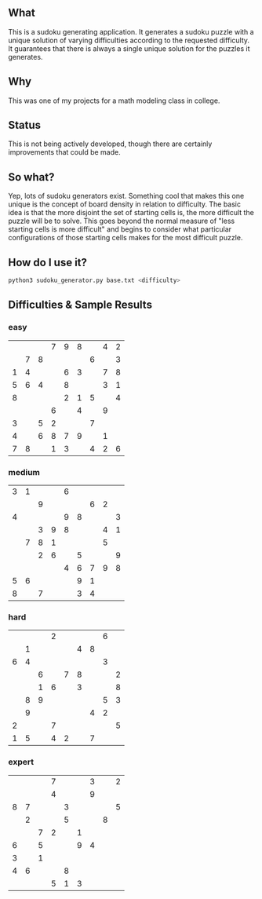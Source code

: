 ## What
This is a sudoku generating application. It generates a sudoku puzzle with a unique solution
of varying difficulties according to the requested difficulty. It guarantees that there is always
a single unique solution for the puzzles it generates.

## Why
This was one of my projects for a math modeling class in college.

## Status
This is not being actively developed, though there are certainly
improvements that could be made.

## So what?
Yep, lots of sudoku generators exist. Something cool that makes this one unique is
the concept of board density in relation to difficulty. The basic idea is that the
more disjoint the set of starting cells is, the more difficult the puzzle will be
to solve. This goes beyond the normal measure of "less starting cells is more difficult"
and begins to consider what particular configurations of those starting cells makes for
the most difficult puzzle.

## How do I use it?
```bash
python3 sudoku_generator.py base.txt <difficulty>
```

## Difficulties & Sample Results
### easy
<table><tr><td> </td><td> </td><td> </td><td>7</td><td>9</td><td>8</td><td> </td><td>4</td><td>2</td></tr><tr><td> </td><td>7</td><td>8</td><td> </td><td> </td><td> </td><td>6</td><td> </td><td>3</td></tr><tr><td>1</td><td>4</td><td> </td><td> </td><td>6</td><td>3</td><td> </td><td>7</td><td>8</td></tr><tr><td>5</td><td>6</td><td>4</td><td> </td><td>8</td><td> </td><td> </td><td>3</td><td>1</td></tr><tr><td>8</td><td> </td><td> </td><td> </td><td>2</td><td>1</td><td>5</td><td> </td><td>4</td></tr><tr><td> </td><td> </td><td> </td><td>6</td><td> </td><td>4</td><td> </td><td>9</td><td> </td></tr><tr><td>3</td><td> </td><td>5</td><td>2</td><td> </td><td> </td><td>7</td><td> </td><td> </td></tr><tr><td>4</td><td> </td><td>6</td><td>8</td><td>7</td><td>9</td><td> </td><td>1</td><td> </td></tr><tr><td>7</td><td>8</td><td> </td><td>1</td><td>3</td><td> </td><td>4</td><td>2</td><td>6</td></tr></table>

### medium
<table><tr><td>3</td><td>1</td><td> </td><td> </td><td>6</td><td> </td><td> </td><td> </td><td> </td></tr><tr><td> </td><td> </td><td>9</td><td> </td><td> </td><td> </td><td>6</td><td>2</td><td> </td></tr><tr><td>4</td><td> </td><td> </td><td> </td><td>9</td><td>8</td><td> </td><td> </td><td>3</td></tr><tr><td> </td><td> </td><td>3</td><td>9</td><td>8</td><td> </td><td> </td><td>4</td><td>1</td></tr><tr><td> </td><td>7</td><td>8</td><td>1</td><td> </td><td> </td><td> </td><td>5</td><td> </td></tr><tr><td> </td><td> </td><td>2</td><td>6</td><td> </td><td>5</td><td> </td><td> </td><td>9</td></tr><tr><td> </td><td> </td><td> </td><td> </td><td>4</td><td>6</td><td>7</td><td>9</td><td>8</td></tr><tr><td>5</td><td>6</td><td> </td><td> </td><td> </td><td>9</td><td>1</td><td> </td><td> </td></tr><tr><td>8</td><td> </td><td>7</td><td> </td><td> </td><td>3</td><td>4</td><td> </td><td> </td></tr></table>

### hard
<table><tr><td> </td><td> </td><td> </td><td>2</td><td> </td><td> </td><td> </td><td>6</td><td> </td></tr><tr><td> </td><td>1</td><td> </td><td> </td><td> </td><td>4</td><td>8</td><td> </td><td> </td></tr><tr><td>6</td><td>4</td><td> </td><td> </td><td> </td><td> </td><td> </td><td>3</td><td> </td></tr><tr><td> </td><td> </td><td>6</td><td> </td><td>7</td><td>8</td><td> </td><td> </td><td>2</td></tr><tr><td> </td><td> </td><td>1</td><td>6</td><td> </td><td>3</td><td> </td><td> </td><td>8</td></tr><tr><td> </td><td>8</td><td>9</td><td> </td><td> </td><td> </td><td> </td><td>5</td><td>3</td></tr><tr><td> </td><td>9</td><td> </td><td> </td><td> </td><td> </td><td>4</td><td>2</td><td> </td></tr><tr><td>2</td><td> </td><td> </td><td>7</td><td> </td><td> </td><td> </td><td> </td><td>5</td></tr><tr><td>1</td><td>5</td><td> </td><td>4</td><td>2</td><td> </td><td>7</td><td> </td><td> </td></tr></table>

### expert
<table><tr><td> </td><td> </td><td> </td><td>7</td><td> </td><td> </td><td>3</td><td> </td><td>2</td></tr><tr><td> </td><td> </td><td> </td><td>4</td><td> </td><td> </td><td>9</td><td> </td><td> </td></tr><tr><td>8</td><td>7</td><td> </td><td> </td><td>3</td><td> </td><td> </td><td> </td><td>5</td></tr><tr><td> </td><td>2</td><td> </td><td> </td><td>5</td><td> </td><td> </td><td>8</td><td> </td></tr><tr><td> </td><td> </td><td>7</td><td>2</td><td> </td><td>1</td><td> </td><td> </td><td> </td></tr><tr><td>6</td><td> </td><td>5</td><td> </td><td> </td><td>9</td><td>4</td><td> </td><td> </td></tr><tr><td>3</td><td> </td><td>1</td><td> </td><td> </td><td> </td><td> </td><td> </td><td> </td></tr><tr><td>4</td><td>6</td><td> </td><td> </td><td>8</td><td> </td><td> </td><td> </td><td> </td></tr><tr><td> </td><td> </td><td> </td><td>5</td><td>1</td><td>3</td><td> </td><td> </td><td> </td></tr></table>
